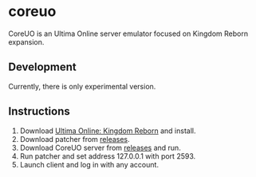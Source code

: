 # coreuo
CoreUO is an Ultima Online server emulator focused on Kingdom Reborn expansion.

## Development
Currently, there is only experimental version.

## Instructions
1) Download [Ultima Online: Kingdom Reborn](https://www.fileplanet.com/archive/p-52187/Ultima-Online-Kingdom-Reborn-Client) and install.
2) Download patcher from [releases](https://github.com/coreuo/coreuo/releases).
3) Download CoreUO server from [releases](https://github.com/coreuo/coreuo/releases) and run.
4) Run patcher and set address 127.0.0.1 with port 2593.
5) Launch client and log in with any account.
